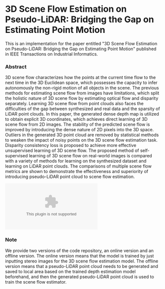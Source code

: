 # 3D Scene Flow Estimation on Pseudo-LiDAR: Bridging the Gap on Estimating Point Motion
This is an implementation for the paper entitled "3D Scene Flow Estimation on Pseudo-LiDAR: Bridging the Gap on Estimating Point Motion" published in IEEE Transactions on Industrial Informatics.
### Abstract

3D scene flow characterizes how the points at the current time flow to the next time in the 3D Euclidean space, which possesses the capacity to infer autonomously the non-rigid motion of all objects in the scene. The previous methods for estimating scene flow from images have limitations, which split the holistic nature of 3D scene flow by estimating optical flow and disparity separately. Learning 3D scene flow from point clouds also faces the difficulties of the gap between synthesized and real data and the sparsity of LiDAR point clouds. In this paper, the generated dense depth map is utilized to obtain explicit 3D coordinates, which achieves direct learning of 3D scene flow from 2D images. The stability of the predicted scene flow is improved by introducing the dense nature of 2D pixels into the 3D space. Outliers in the generated 3D point cloud are removed by statistical methods to weaken the impact of noisy points on the 3D scene flow estimation task. Disparity consistency loss is proposed to achieve more effective unsupervised learning of 3D scene flow. The proposed method of self-supervised learning of 3D scene flow on real-world images is compared with a variety of methods for learning on the synthesized dataset and learning on LiDAR point clouds. The comparisons of multiple scene flow metrics are shown to demonstrate the effectiveness and superiority of introducing pseudo-LiDAR point cloud to scene flow estimation.

![image](FIG2_TII-22-1919.eps)

### Note
We provide two versions of the code repository, an online version and an offline version. The online version means that the model is trained by just inputting stereo images for the 3D scene flow estimation model. The offline version means that a pseudo-LiDAR point cloud needs to be generated and saved to local area based on the trained depth estimation model beforehand, and then the generated pseudo-LiDAR point cloud is used to train the scene flow estimator.
